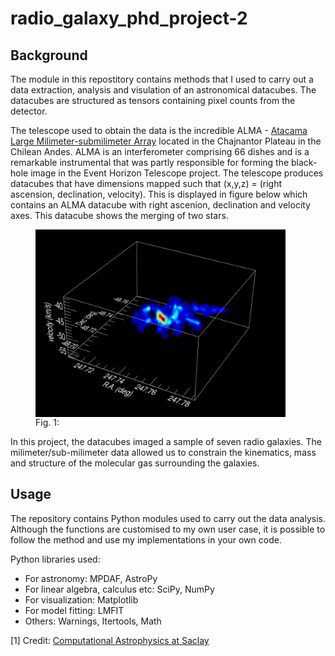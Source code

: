 # radio_galaxy_phd_project-2

## Background
The module in this repostitory contains methods that I used to carry out a data extraction, analysis and visulation of an astronomical datacubes. The datacubes are structured as tensors containing pixel counts from the detector. 

The telescope used to obtain the data is the incredible ALMA - <a href="https://www.almaobservatory.org/en/home/">Atacama Large Milimeter-submilimeter Array</a> located in the Chajnantor Plateau in the Chilean Andes. ALMA is an interferometer comprising 66 dishes and is a remarkable instrumental that was partly responsible for forming the black-hole image in the Event Horizon Telescope project. The telescope produces datacubes that have dimensions mapped such that (x,y,z) = (right ascension, declination, velocity). This is displayed in figure below which contains an ALMA datacube with right ascenion, declination and velocity axes. This datacube shows the merging of two stars.

<figure>
<img align="middle" src="alma_datacube.png" height="300">
  <figcaption>Fig. 1: </figcaption>
</figure>

In this project, the datacubes imaged a sample of seven radio galaxies. The milimeter/sub-milimeter data allowed us to constrain the kinematics, mass and structure of the molecular gas surrounding the galaxies. 


## Usage
The repository contains Python modules used to carry out the data analysis. Although the functions are customised to my own user case, it is possible to follow the method and use my implementations in your own code. 

Python libraries used:
- For astronomy: MPDAF, AstroPy
- For linear algebra, calculus etc: SciPy, NumPy
- For visualization: Matplotlib
- For model fitting: LMFIT
- Others: Warnings, Itertools, Math


[1] Credit: <a href="http://irfu.cea.fr/Projets/COAST/">Computational Astrophysics at Saclay</a>